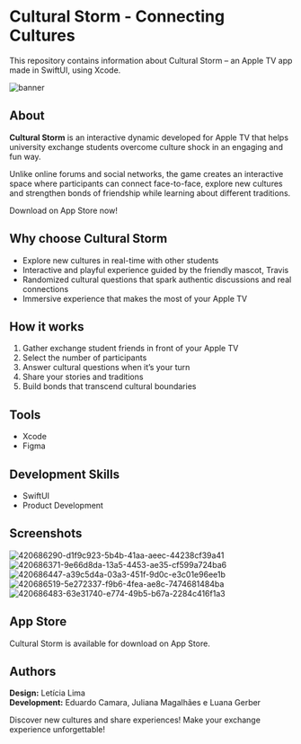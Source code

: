 # Cultural Storm - Connecting Cultures
This repository contains information about Cultural Storm – an Apple TV app made in SwiftUI, using Xcode.<br>

![banner](https://github.com/user-attachments/assets/e45e2314-a59e-4730-9d38-a5e3972315a3)


## About
**Cultural Storm** is an interactive dynamic developed for Apple TV that helps university exchange students overcome culture shock in an engaging and fun way. 

Unlike online forums and social networks, the game creates an interactive space where participants can connect face-to-face, explore new cultures and strengthen bonds of friendship while learning about different traditions.

Download on App Store now!

## Why choose Cultural Storm
- Explore new cultures in real-time with other students
- Interactive and playful experience guided by the friendly mascot, Travis
- Randomized cultural questions that spark authentic discussions and real connections
- Immersive experience that makes the most of your Apple TV

## How it works
1. Gather exchange student friends in front of your Apple TV
2. Select the number of participants
3. Answer cultural questions when it’s your turn
4. Share your stories and traditions
5. Build bonds that transcend cultural boundaries

## Tools
- Xcode
- Figma

## Development Skills
- SwiftUI
- Product Development

## Screenshots

![420686290-d1f9c923-5b4b-41aa-aeec-44238cf39a41](https://github.com/user-attachments/assets/03f653fb-0cb9-4dea-a653-e13bb415721b)
![420686371-9e66d8da-13a5-4453-ae35-cf599a724ba6](https://github.com/user-attachments/assets/4c370172-8d44-45b3-aab2-70c1c75f9fbb)
![420686447-a39c5d4a-03a3-451f-9d0c-e3c01e96ee1b](https://github.com/user-attachments/assets/dc4165e4-3740-43b9-b627-fe3aa77bbc20)
![420686519-5e272337-f9b6-4fea-ae8c-7474681484ba](https://github.com/user-attachments/assets/fb276623-5bdf-47e6-8930-e68ef80264c2)
![420686483-63e31740-e774-49b5-b67a-2284c416f1a3](https://github.com/user-attachments/assets/6736390d-8ca0-4cb3-a96f-38536ef41e88)


## App Store
Cultural Storm is available for download on App Store.

## Authors  
**Design:** Letícia Lima<br>
**Development:** Eduardo Camara, Juliana Magalhães e Luana Gerber 


Discover new cultures and share experiences!
Make your exchange experience unforgettable!
